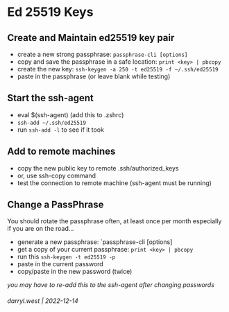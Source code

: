 # Ed 25519 Keys

## Create and Maintain ed25519 key pair

* create a new strong passphrase: `passphrase-cli [options]`
* copy and save the passphrase in a safe location: `print <key> | pbcopy`
* create the new key: `ssh-keygen -a 250 -t ed25519 -f ~/.ssh/ed25519`
* paste in the passphrase (or leave blank while testing)

## Start the ssh-agent

* eval $(ssh-agent) (add this to .zshrc)
* `ssh-add ~/.ssh/ed25519`
* run `ssh-add -l` to see if it took

## Add to remote machines

* copy the new public key to remote .ssh/authorized_keys
* or, use ssh-copy command
* test the connection to remote machine (ssh-agent must be running)

## Change a PassPhrase

You should rotate the passphrase often, at least once per month especially if you are on the road...

* generate a new passphrase: `passphrase-cli [options]
* get a copy of your current passphrase: `print <key> | pbcopy`
* run this `ssh-keygen -t ed25519 -p`
* paste in the current password
* copy/paste in the new password (twice)

_you may have to re-add this to the ssh-agent after changing passwords_

###### darryl.west | 2022-12-14
